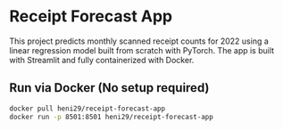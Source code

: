 # Receipt Forecast App

This project predicts monthly scanned receipt counts for 2022 using a linear regression model built from scratch with PyTorch. The app is built with Streamlit and fully containerized with Docker.

## Run via Docker (No setup required)

```bash
docker pull heni29/receipt-forecast-app
docker run -p 8501:8501 heni29/receipt-forecast-app

